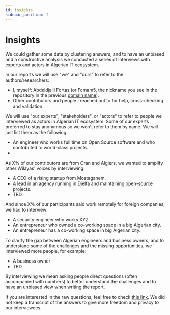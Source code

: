 ```yaml
---
id: insights
sidebar_position: 2
---
```


# Insights

We could gather some data by clustering answers, and to have an unbiased and a constructive analysis we conducted a series of interviews with experts and actors in Algerian IT ecosystem.

In our reports we will use "we" and "ours" to refer to the authors/researchers:

- I, myself: Abdeldjalil Fortas (or Fcmam5, the nickname you see in the repository in the previous [domain name](https://fcmam5.me/)).
- Other contributors and people I reached out to for help, cross-checking and validation.

We will use "our experts", "stakeholders", or "actors" to refer to people we interviewed as actors in Algerian IT ecosystem. Some of our experts preferred to stay anonymous so we won't refer to them by name. We will just list them as the following:

- An engineer who works full time on Open Source software and who contributed to world-class projects.
- 
<!-- - A CTO of a leading startup in logistics field in Algeria, with a long experience in Algerian startups as a lead.
- An executive in an Algerian government agency, leading IT transformation and digitalization projects.
- A senior engineer working full-time on open-source as a core team member, with a long experience in working with Algerian startups and government agencies.
- An engineering manager in an international leading startup in Telco Cloud world, who has a long experience in working and hiring Algerian engineers.
- TBD: -->


As X% of our contributors are from Oran and Algiers, we wanted to amplify other Wilayas' voices by interviewing:

- A CEO of a rising startup from Mostaganem.
- A lead in an agency running in Djelfa and maintaining open-source projects.
- TBD.

And since X% of our participants said work remotely for foreign companies, we had to interview:

- A security engineer who works XYZ.
- An entrepreneur who owned a co-working space in a big Algerian city.
- An entrepreneur has a co-working space in big Algerian city.

To clarify the gap between Algerian engineers and business owners, and to understand some of the challenges and the missing opportunities, we interviewed more people, for example:

- A business owner
- TBD

By interviewing we mean asking people direct questions (often accompanied with numbers) to better understand the challenges and to have an unbiased view when writing the report.

If you are interested in the raw questions, feel free to check [this link](/docs/appendix/raw-interviews). We did not keep a transcript of the answers to give more freedom and privacy to our interviewees.
